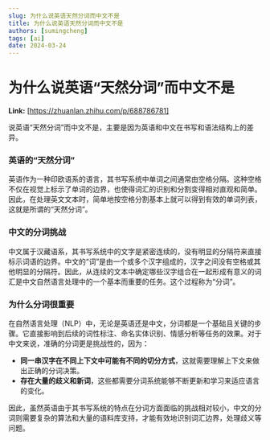 ```yaml
---
slug: 为什么说英语天然分词而中文不是
title: 为什么说英语天然分词而中文不是
authors: [sumingcheng]
tags: [ai]
date: 2024-03-24
---
```


# 为什么说英语“天然分词”而中文不是



 **Link:** [https://zhuanlan.zhihu.com/p/688786781]



说英语“天然分词”而中文不是，主要是因为英语和中文在书写和语法结构上的差异。

### 英语的“天然分词”  

英语作为一种印欧语系的语言，其书写系统中单词之间通常由空格分隔。这种空格不仅在视觉上标示了单词的边界，也使得词汇的识别和分割变得相对直观和简单。因此，在处理英文文本时，简单地按空格分割基本上就可以得到有效的单词列表，这就是所谓的“天然分词”。

### 中文的分词挑战  

中文属于汉藏语系，其书写系统中的文字是紧密连续的，没有明显的分隔符来直接标示词语的边界。中文的“词”是由一个或多个汉字组成的，汉字之间没有空格或其他明显的分隔符。因此，从连续的文本中确定哪些汉字组合在一起形成有意义的词汇是中文自然语言处理中的一个基本而重要的任务。这个过程称为“分词”。

### 为什么分词很重要  

在自然语言处理（NLP）中，无论是英语还是中文，分词都是一个基础且关键的步骤。它直接影响到后续的词性标注、命名实体识别、情感分析等任务的效果。对于中文来说，准确的分词更是挑战性的，因为：

* **同一串汉字在不同上下文中可能有不同的切分方式**，这就需要理解上下文来做出正确的分词决策。
* **存在大量的歧义和新词**，这些都需要分词系统能够不断更新和学习来适应语言的变化。

因此，虽然英语由于其书写系统的特点在分词方面面临的挑战相对较小，中文的分词则需要复杂的算法和大量的语料库支持，才能有效地识别词汇边界，处理歧义等问题。